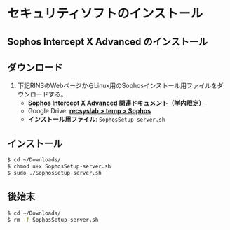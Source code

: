 # セキュリティソフトのインストール

## Sophos Intercept X Advanced のインストール

## ダウンロード
1. 下記RINSのWebページからLinux用のSophosインストール用ファイルをダウンロードする。
   - **[Sophos Intercept X Advanced 関連ドキュメント（学内限定）](https://www.st.ryukoku.ac.jp/security/sophos/)**
   - Google Drive: **[recsyslab > temp > Sophos](https://drive.google.com/drive/u/1/folders/1t3l9SXl7p4LYr_ZbINm79IBSChYr50c6)**
   - **インストール用ファイル**: `SophosSetup-server.sh`

## インストール
```bash
$ cd ~/Downloads/
$ chmod u+x SophosSetup-server.sh
$ sudo ./SophosSetup-server.sh
```

## 後始末
```bash
$ cd ~/Downloads/
$ rm -f SophosSetup-server.sh
```
